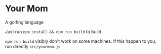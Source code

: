 # Your Mom
A golfing language

Just run `npm install && npm run build` to build

`npm run build` visibly don't work on some machines. If this happen to you, run directly `src/yourmom.js`

